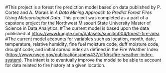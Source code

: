 #This project is a forest fire prediction model based on data published by P. Cortez and A. Morais in _A Data Mining Approach to Predict Forest Fires Using Meteorological Data_. This project was completed as a part of a capstone project for the Northwest Missouri State University Master of Science in Data Analytics. 
#The current model is based upon the data published at https://www.kaggle.com/datasets/sumitm004/forest-fire-area 
#The current model accounts for variables such as location, month, date, temperature, relative humidity, fine fuel moisture code, duff moisture code, drought code, and initial spread index as defined in the Fire Weather Index (https://www.nwcg.gov/publications/pms437/cffdrs/fire-weather-index-system). The intent is to eventually improve the model to be able to account for data related to fire history at a given location.
